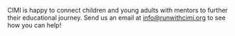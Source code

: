 CIMI is happy to connect children and young adults with mentors to further their educational journey. Send us an email at [info@runwithcimi.org](#) to see how you can help! 
